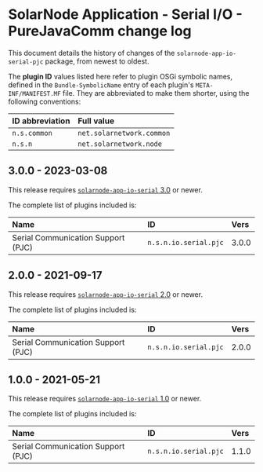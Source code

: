 # SolarNode Application - Serial I/O - PureJavaComm change log

This document details the history of changes of the `solarnode-app-io-serial-pjc` package, from
newest to oldest.

The **plugin ID** values listed here refer to plugin OSGi symbolic names, defined in the
`Bundle-SymbolicName` entry of each plugin's `META-INF/MANIFEST.MF` file. They are abbreviated to
make them shorter, using the following conventions:

| ID abbreviation | Full value                |
|:----------------|:--------------------------|
| `n.s.common`    | `net.solarnetwork.common` |
| `n.s.n`         | `net.solarnetwork.node`   |

## 3.0.0 - 2023-03-08

This release requires [`solarnode-app-io-serial` 3.0][io-serial-log] or newer.

The complete list of plugins included is:

| Name                               | ID                    | Vers  |
|:-----------------------------------|:----------------------|:------|
| Serial Communication Support (PJC) | `n.s.n.io.serial.pjc` | 3.0.0 |


## 2.0.0 - 2021-09-17

This release requires [`solarnode-app-io-serial` 2.0][io-serial-log] or newer.

The complete list of plugins included is:

| Name                               | ID                    | Vers  |
|:-----------------------------------|:----------------------|:------|
| Serial Communication Support (PJC) | `n.s.n.io.serial.pjc` | 2.0.0 |


## 1.0.0 - 2021-05-21

This release requires [`solarnode-app-io-serial` 1.0][io-serial-100] or newer.

The complete list of plugins included is:

| Name                               | ID                    | Vers  |
|:-----------------------------------|:----------------------|:------|
| Serial Communication Support (PJC) | `n.s.n.io.serial.pjc` | 1.1.0 |


[io-serial-100]: ../../solarnode-app-io-serial/debian/CHANGELOG.md#100---2021-05-21
[io-serial-log]: ../../solarnode-app-io-serial/debian/CHANGELOG.md
